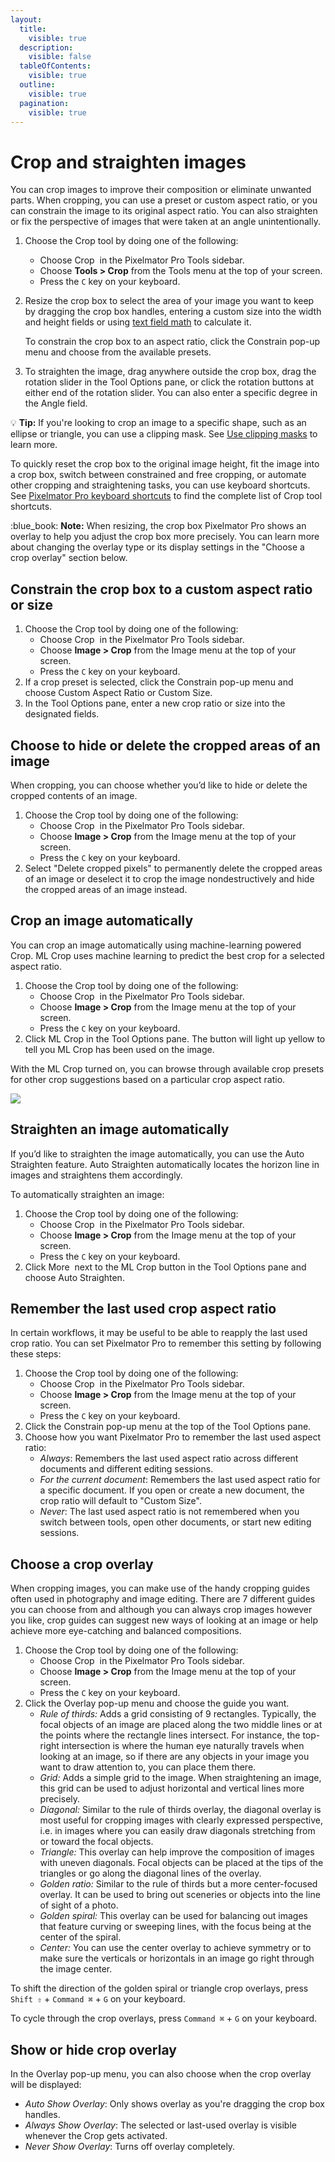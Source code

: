 ```yaml
---
layout:
  title:
    visible: true
  description:
    visible: false
  tableOfContents:
    visible: true
  outline:
    visible: true
  pagination:
    visible: true
---
```


# Crop and straighten images

You can crop images to improve their composition or eliminate unwanted parts. When cropping, you can use a preset or custom aspect ratio, or you can constrain the image to its original aspect ratio. You can also straighten or fix the perspective of images that were taken at an angle unintentionally.

1. Choose the Crop tool by doing one of the following:
   * Choose Crop <img src="https://help.pixelmator.com/pixelmator-pro/3.5/assets/English/1578473388000.png" alt="" data-size="line"> in the Pixelmator Pro Tools sidebar.
   * Choose **Tools > Crop** from the Tools menu at the top of your screen.
   * Press the `C` key on your keyboard.
2.  Resize the crop box to select the area of your image you want to keep by dragging the crop box handles, entering a custom size into the width and height fields or using [text field math](../pixelmator-pro-basics/use-text-field-math.md) to calculate it.

    To constrain the crop box to an aspect ratio, click the Constrain pop-up menu and choose from the available presets.&#x20;
3. To straighten the image, drag anywhere outside the crop box, drag the rotation slider in the Tool Options pane, or click the rotation buttons at either end of the rotation slider. You can also enter a specific degree in the Angle field.

:bulb: **Tip:** If you're looking to crop an image to a specific shape, such as an ellipse or triangle, you can use a clipping mask. See [Use clipping masks](../mask-layers/use-clipping-masks.md) to learn more.

To quickly reset the crop box to the original image height, fit the image into a crop box, switch between constrained and free cropping, or automate other cropping and straightening tasks, you can use keyboard shortcuts. See [Pixelmator Pro keyboard shortcuts](../pixelmator-pro-keyboard-shortcuts.md) to find the complete list of Crop tool shortcuts.

:blue\_book: **Note:** When resizing, the crop box Pixelmator Pro shows an overlay to help you adjust the crop box more precisely. You can learn more about changing the overlay type or its display settings in the "Choose a crop overlay" section below.&#x20;

## Constrain the crop box to a custom aspect ratio or size

1. Choose the Crop tool by doing one of the following:
   * Choose Crop <img src="https://help.pixelmator.com/pixelmator-pro/3.5/assets/English/1578473388000.png" alt="" data-size="line"> in the Pixelmator Pro Tools sidebar.
   * Choose **Image > Crop** from the Image menu at the top of your screen.
   * Press the `C` key on your keyboard.
2. If a crop preset is selected, click the Constrain pop-up menu and choose Custom Aspect Ratio or Custom Size.
3. In the Tool Options pane, enter a new crop ratio or size into the designated fields.

## Choose to hide or delete the cropped areas of an image

When cropping, you can choose whether you’d like to hide or delete the cropped contents of an image.

1. Choose the Crop tool by doing one of the following:
   * Choose Crop <img src="https://help.pixelmator.com/pixelmator-pro/3.5/assets/English/1578473388000.png" alt="" data-size="line"> in the Pixelmator Pro Tools sidebar.
   * Choose **Image > Crop** from the Image menu at the top of your screen.
   * Press the `C` key on your keyboard.
2. Select "Delete cropped pixels" to permanently delete the cropped areas of an image or deselect it to crop the image nondestructively and hide the cropped areas of an image instead.

## Crop an image automatically

You can crop an image automatically using machine-learning powered Crop. ML Crop uses machine learning to predict the best crop for a selected aspect ratio.

1. Choose the Crop tool by doing one of the following:
   * Choose Crop <img src="https://help.pixelmator.com/pixelmator-pro/3.5/assets/English/1578473388000.png" alt="" data-size="line"> in the Pixelmator Pro Tools sidebar.
   * Choose **Image > Crop** from the Image menu at the top of your screen.
   * Press the `C` key on your keyboard.
2. Click ML Crop in the Tool Options pane. The button will light up yellow to tell you ML Crop has been used on the image.

With the ML Crop turned on, you can browse through available crop presets for other crop suggestions based on a particular crop aspect ratio.

![](https://help.pixelmator.com/pixelmator-pro/3.5/assets/English/1655114504000.jpeg)

## Straighten an image automatically

If you’d like to straighten the image automatically, you can use the Auto Straighten feature. Auto Straighten automatically locates the horizon line in images and straightens them accordingly.&#x20;

To automatically straighten an image:

1. Choose the Crop tool by doing one of the following:
   * Choose Crop <img src="https://help.pixelmator.com/pixelmator-pro/3.5/assets/English/1578473388000.png" alt="" data-size="line"> in the Pixelmator Pro Tools sidebar.
   * Choose **Image > Crop** from the Image menu at the top of your screen.
   * Press the `C` key on your keyboard.
2. Click More <img src="https://help.pixelmator.com/pixelmator-pro/3.5/assets/English/1605111967000.png" alt="" data-size="line"> next to the ML Crop button in the Tool Options pane and choose Auto Straighten.

## Remember the last used crop aspect ratio

In certain workflows, it may be useful to be able to reapply the last used crop ratio. You can set Pixelmator Pro to remember this setting by following these steps:

1. Choose the Crop tool by doing one of the following:
   * Choose Crop <img src="https://help.pixelmator.com/pixelmator-pro/3.5/assets/English/1578473388000.png" alt="" data-size="line"> in the Pixelmator Pro Tools sidebar.
   * Choose **Image > Crop** from the Image menu at the top of your screen.
   * Press the `C` key on your keyboard.
2. Click the Constrain pop-up menu at the top of the Tool Options pane.&#x20;
3. Choose how you want Pixelmator Pro to remember the last used aspect ratio:
   * _Always_: Remembers the last used aspect ratio across different documents and different editing sessions.
   * _For the current document_: Remembers the last used aspect ratio for a specific document. If you open or create a new document, the crop ratio will default to "Custom Size".
   * _Never_: The last used aspect ratio is not remembered when you switch between tools, open other documents, or start new editing sessions.

## Choose a crop overlay

When cropping images, you can make use of the handy cropping guides often used in photography and image editing. There are 7 different guides you can choose from and although you can always crop images however you like, crop guides can suggest new ways of looking at an image or help achieve more eye-catching and balanced compositions.

1. Choose the Crop tool by doing one of the following:
   * Choose Crop <img src="https://help.pixelmator.com/pixelmator-pro/3.5/assets/English/1578473388000.png" alt="" data-size="line"> in the Pixelmator Pro Tools sidebar.
   * Choose **Image > Crop** from the Image menu at the top of your screen.
   * Press the `C` key on your keyboard.
2. Click the Overlay pop-up menu and choose the guide you want.&#x20;
   * _Rule of thirds:_ Adds a grid consisting of 9 rectangles. Typically, the focal objects of an image are placed along the two middle lines or at the points where the rectangle lines intersect. For instance, the top-right intersection is where the human eye naturally travels when looking at an image, so if there are any objects in your image you want to draw attention to, you can place them there.
   * _Grid:_ Adds a simple grid to the image. When straightening an image, this grid can be used to adjust horizontal and vertical lines more precisely.
   * _Diagonal:_ Similar to the rule of thirds overlay, the diagonal overlay is most useful for cropping images with clearly expressed perspective, i.e. in images where you can easily draw diagonals stretching from or toward the focal objects.
   * _Triangle:_ This overlay can help improve the composition of images with uneven diagonals. Focal objects can be placed at the tips of the triangles or go along the diagonal lines of the overlay.
   * _Golden ratio:_ Similar to the rule of thirds but a more center-focused overlay. It can be used to bring out sceneries or objects into the line of sight of a photo.
   * _Golden spiral:_ This overlay can be used for balancing out images that feature curving or sweeping lines, with the focus being at the center of the spiral.
   * _Center:_ You can use the center overlay to achieve symmetry or to make sure the verticals or horizontals in an image go right through the image center.&#x20;

To shift the direction of the golden spiral or triangle crop overlays, press `Shift ⇧` + `Command ⌘` + `G` on your keyboard.&#x20;

To cycle through the crop overlays, press `Command ⌘` + `G` on your keyboard.&#x20;

## Show or hide crop overlay

In the Overlay pop-up menu, you can also choose when the crop overlay will be displayed:

* _Auto Show Overlay_: Only shows overlay as you're dragging the crop box handles.
* _Always Show Overlay_: The selected or last-used overlay is visible whenever the Crop gets activated.
* _Never Show Overlay_: Turns off overlay completely.
